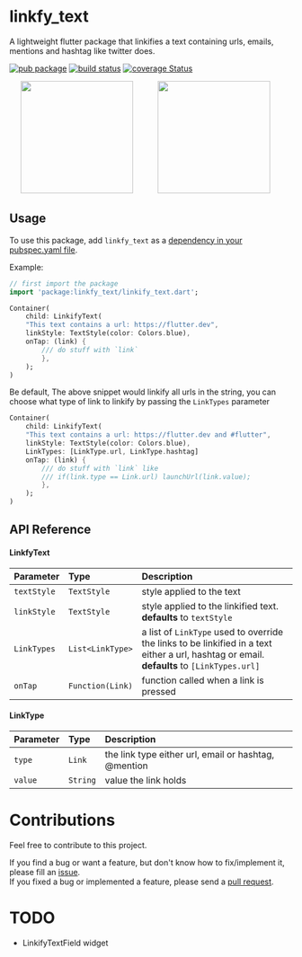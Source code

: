 # linkfy_text

A lightweight flutter package that linkifies a text containing urls, emails, mentions and hashtag like twitter does.

[![pub package](https://img.shields.io/pub/v/linkfy_text.svg)](https://pub.dev/packages/linkfy_text)
[![build status](https://img.shields.io/github/workflow/status/Iamstanlee/linkfy_text/CI)](https://github.com/Iamstanlee/linkfy_text/actions?query=CI)
[![coverage Status](https://coveralls.io/repos/github/Iamstanlee/linkfy_text/badge.svg?branch=main)](https://coveralls.io/github/Iamstanlee/linkfy_text?branch=main)

<p>
    <img src="https://raw.githubusercontent.com/Iamstanlee/linkfy_text/main/screenshots/1.png" width="200px" height="auto" hspace="20"/>
    <img src="https://raw.githubusercontent.com/Iamstanlee/linkfy_text/main/screenshots/2.png" width="200px" height="auto" hspace="20"/>
</p>

## Usage

To use this package, add `linkfy_text` as a [dependency in your pubspec.yaml file](https://pub.dev/packages/linkfy_text/).

Example:

```dart
// first import the package
import 'package:linkfy_text/linkify_text.dart';

Container(
    child: LinkifyText(
    "This text contains a url: https://flutter.dev",
    linkStyle: TextStyle(color: Colors.blue),
    onTap: (link) {
        /// do stuff with `link`
        },
    );
)
```

Be default, The above snippet would linkify all urls in the string, you can choose what type of link to linkify by passing the `LinkTypes` parameter

```dart
Container(
    child: LinkifyText(
    "This text contains a url: https://flutter.dev and #flutter",
    linkStyle: TextStyle(color: Colors.blue),
    LinkTypes: [LinkType.url, LinkType.hashtag]
    onTap: (link) {
        /// do stuff with `link` like
        /// if(link.type == Link.url) launchUrl(link.value);
        },
    );
)
```

## API Reference

#### LinkfyText

| Parameter   | Type             | Description                                                                                                                                 |
| :---------- | :--------------- | :------------------------------------------------------------------------------------------------------------------------------------------ |
| `textStyle` | `TextStyle`      | style applied to the text                                                                                                                   |
| `linkStyle` | `TextStyle`      | style applied to the linkified text. **defaults** to `textStyle`                                                                            |
| `LinkTypes` | `List<LinkType>` | a list of `LinkType` used to override the links to be linkified in a text either a url, hashtag or email. **defaults** to `[LinkTypes.url]` |
| `onTap`     | `Function(Link)` | function called when a link is pressed                                                                                                      |

#### LinkType

| Parameter | Type     | Description                                          |
| :-------- | :------- | :--------------------------------------------------- |
| `type`    | `Link`   | the link type either url, email or hashtag, @mention |
| `value`   | `String` | value the link holds                                 |

# Contributions

Feel free to contribute to this project.

If you find a bug or want a feature, but don't know how to fix/implement it, please fill an [issue](https://github.com/Iamstanlee/linkfy_text/issues).  
If you fixed a bug or implemented a feature, please send a [pull request](https://github.com/Iamstanlee/linkfy_text/pulls).

# TODO

- LinkifyTextField widget
